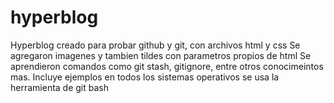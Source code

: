 # hyperblog
Hyperblog creado para probar github y git, con archivos html y css
Se agregaron imagenes y tambien tildes con parametros propios de html
Se aprendieron comandos como git stash, gitignore, entre otros conocimeintos mas.
Incluye ejemplos en todos los sistemas operativos 
se usa la herramienta de git bash
